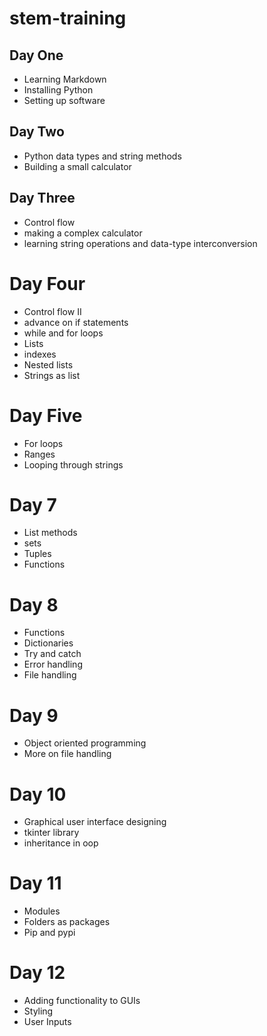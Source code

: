 # stem-training
## Day One
- Learning Markdown
- Installing Python
- Setting up software

## Day Two
- Python data types and string methods
- Building a small calculator

## Day Three
- Control flow
- making a complex calculator
- learning string operations and data-type interconversion

# Day Four
- Control flow II
- advance on if statements 
- while and for loops
- Lists
- indexes
- Nested lists
- Strings as list

# Day Five
- For loops
- Ranges
- Looping through strings
# Day 7
- List methods
- sets
- Tuples
- Functions
# Day 8
- Functions
- Dictionaries
- Try and catch
- Error handling
- File handling
# Day 9
- Object oriented programming
- More on file handling
# Day 10
- Graphical user interface designing
- tkinter library
- inheritance in oop
# Day 11
- Modules
- Folders as packages
- Pip and pypi
# Day 12
- Adding functionality to GUIs
- Styling 
- User Inputs
